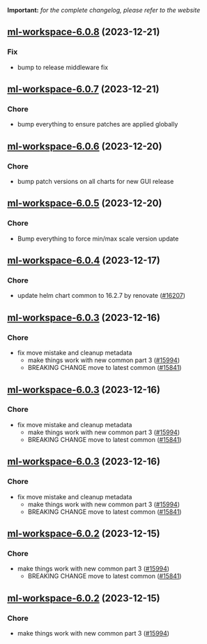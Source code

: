 **Important:**
*for the complete changelog, please refer to the website*




## [ml-workspace-6.0.8](https://github.com/truecharts/charts/compare/ml-workspace-6.0.7...ml-workspace-6.0.8) (2023-12-21)

### Fix

- bump to release middleware fix
  
  


## [ml-workspace-6.0.7](https://github.com/truecharts/charts/compare/ml-workspace-6.0.6...ml-workspace-6.0.7) (2023-12-21)

### Chore

- bump everything to ensure patches are applied globally
  
  


## [ml-workspace-6.0.6](https://github.com/truecharts/charts/compare/ml-workspace-6.0.5...ml-workspace-6.0.6) (2023-12-20)

### Chore

- bump patch versions on all charts for new GUI release
  
  


## [ml-workspace-6.0.5](https://github.com/truecharts/charts/compare/ml-workspace-6.0.4...ml-workspace-6.0.5) (2023-12-20)

### Chore

- Bump everything to force min/max scale version update
  
  


## [ml-workspace-6.0.4](https://github.com/truecharts/charts/compare/ml-workspace-6.0.3...ml-workspace-6.0.4) (2023-12-17)

### Chore

- update helm chart common to 16.2.7 by renovate ([#16207](https://github.com/truecharts/charts/issues/16207))
  
  


## [ml-workspace-6.0.3](https://github.com/truecharts/charts/compare/ml-workspace-5.0.3...ml-workspace-6.0.3) (2023-12-16)

### Chore

- fix move mistake and cleanup metadata
  - make things work with new common part 3 ([#15994](https://github.com/truecharts/charts/issues/15994))
  - BREAKING CHANGE move to latest common ([#15841](https://github.com/truecharts/charts/issues/15841))
  
  


## [ml-workspace-6.0.3](https://github.com/truecharts/charts/compare/ml-workspace-5.0.3...ml-workspace-6.0.3) (2023-12-16)

### Chore

- fix move mistake and cleanup metadata
  - make things work with new common part 3 ([#15994](https://github.com/truecharts/charts/issues/15994))
  - BREAKING CHANGE move to latest common ([#15841](https://github.com/truecharts/charts/issues/15841))
  
  


## [ml-workspace-6.0.3](https://github.com/truecharts/charts/compare/ml-workspace-5.0.3...ml-workspace-6.0.3) (2023-12-16)

### Chore

- fix move mistake and cleanup metadata
  - make things work with new common part 3 ([#15994](https://github.com/truecharts/charts/issues/15994))
  - BREAKING CHANGE move to latest common ([#15841](https://github.com/truecharts/charts/issues/15841))
  
  


## [ml-workspace-6.0.2](https://github.com/truecharts/charts/compare/ml-workspace-5.0.3...ml-workspace-6.0.2) (2023-12-15)

### Chore

- make things work with new common part 3 ([#15994](https://github.com/truecharts/charts/issues/15994))
  - BREAKING CHANGE move to latest common ([#15841](https://github.com/truecharts/charts/issues/15841))
  
  


## [ml-workspace-6.0.2](https://github.com/truecharts/charts/compare/ml-workspace-5.0.3...ml-workspace-6.0.2) (2023-12-15)

### Chore

- make things work with new common part 3 ([#15994](https://github.com/truecharts/charts/issues/15994))
